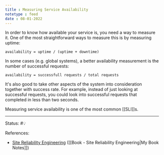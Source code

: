 ```yaml
---
title : Measuring Service Availability
notetype : feed
date : 08-01-2022
---
```


In order to know how available your service is, you need a way to measure it. One of the most straightforward ways to measure this is by measuring uptime:

```
availability = uptime / (uptime + downtime)
```

In some cases (e.g. global systems), a better availability measurement is the number of successful requests:

```
availability = successfull requests / total requests
```

It's also good to take other aspects of the system into consideration together with success rate. For example, instead of just looking at successful requests, you could look into successful requests that completed in less than two seconds. 

Measuring service availability is one of the most common [[SLI]]s.


-----

Status: #💡 

References:
- [Site Reliability Engineering](https://sre.google/sre-book/table-of-contents/) ([[Book - Site Reliability Engineering|My Book Notes]])

